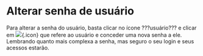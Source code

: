 # Alterar senha de usuário

Para alterar a senha do usuário, basta clicar no ícone ???usuário??? e clicar em ![](https://static.zenerp.app.br/icons/action-more-tr.svg){.icon} que refere ao usuário e conceder uma nova senha a ele.
Lembrando quanto mais complexa a senha, mas seguro o seu login e seus acessos estarão.